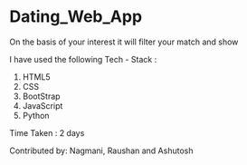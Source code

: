# Dating_Web_App
On the basis of your interest it will filter your match and show

I have used the following Tech - Stack :
1. HTML5
2. CSS
3. BootStrap
4. JavaScript
5. Python




Time Taken : 2 days

Contributed by: Nagmani, Raushan and Ashutosh
